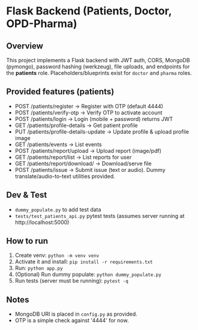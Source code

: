 # Flask Backend (Patients, Doctor, OPD-Pharma)
## Overview
This project implements a Flask backend with JWT auth, CORS, MongoDB (pymongo), password hashing (werkzeug),
file uploads, and endpoints for the **patients** role. Placeholders/blueprints exist for `doctor` and `pharma` roles.

## Provided features (patients)
- POST /patients/register  -> Register with OTP (default 4444)
- POST /patients/verify-otp -> Verify OTP to activate account
- POST /patients/login -> Login (mobile + password) returns JWT
- GET  /patients/profile-details -> Get patient profile
- PUT  /patients/profile-details-update -> Update profile & upload profile image
- GET  /patients/events -> List events
- POST /patients/report/upload -> Upload report (image/pdf)
- GET  /patients/report/list -> List reports for user
- GET  /patients/report/download/<filename> -> Download/serve file
- POST /patients/issue -> Submit issue (text or audio). Dummy translate/audio-to-text utilities provided.

## Dev & Test
- `dummy_populate.py` to add test data
- `tests/test_patients_api.py` pytest tests (assumes server running at http://localhost:5000)

## How to run
1. Create venv: `python -m venv venv`
2. Activate it and install: `pip install -r requirements.txt`
3. Run: `python app.py`
4. (Optional) Run dummy populate: `python dummy_populate.py`
5. Run tests (server must be running): `pytest -q`

## Notes
- MongoDB URI is placed in `config.py` as provided.
- OTP is a simple check against '4444' for now.
